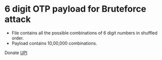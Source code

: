 # 6 digit OTP payload for Bruteforce attack

- File contains all the possible combinations of 6 digit numbers in shuffled order. 
- Payload contains 10,00,000 combinations. 

Donate [UPI](https://getupilink.com)
